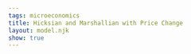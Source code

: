 ```yaml
---
tags: microeconomics
title: Hicksian and Marshallian with Price Change
layout: model.njk
show: true
---
```

<script defer>
const myCalculator = new EconVision();

myCalculator.setGraphs({ 'engine': 'desmos', 'idDiv': 'MarshalianGraph', 'height': '650px', 'width': '100', 'left': '-2', 'right': '40', 'bottom': '-1', 'top': '40', 'copy': true, 'showGrid': false, 'expressions': false, 'zoomFit': true, 'showXAxis': true, 'showYAxis': true, 'xAxisLabel': 'x', 'yAxisLabel': 'y' });

//util function
myCalculator.addFuncInput({ 'idDiv': 'UtilityFunction', 'title': 'Utility Function', 'func': "U(x,y)", 'latex': "\\ln(x)+\\ln(y^2)", 'color': '#6d1fff', 'listGraphs': [0] });
myCalculator.addFuncInput({ 'idDiv': 'BudgetLine', 'title': 'Original Budget Function', 'func': "F(x,y)", 'latex': "2x+8y", 'color': '#6d1fff', 'listGraphs': [0] });

//total budget
myCalculator.addSliderInput({ 'idDiv': 'totalBudget', 'title': 'Total Budget', 'latex': 'I', 'min': '0', 'max': '1000', 'step': '1', 'defaultValue': '120', 'listGraphs': [0] });
myCalculator.addExpression({ 'calc': 'simpleCompute', 'idDiv': 'totalBudgetLine', 'compute': "BudgetLine-totalBudget", 'NewfunEqu': "f(x,y)", 'listGraphs': [0] });
myCalculator.setValue({ 'idDiv': 'totalBudgetDisplay', 'latex': 'I', 'decimal': '0', 'listGraphs': [0] });

//find original Marshallian bundle
myCalculator.addExpression({ 'calc': 'simpleLag', 'idDiv': 'M', 'parentIdDiv': 'UtilityFunction', 'constraint': 'totalBudgetLine', 'FOCmax': true, 'NewfunEqu': '\\mu', 'listGraphs': [0] });

//display original budget line and utility function
myCalculator.addExpression({ idDiv: "Pi2I1", latex: 'x_{2}\\left(x,y\\right)=x\\cos\\left(-2\\pi\\right)-y\\sin\\left(-2\\pi\\right)', listGraphs: [0] });
myCalculator.addExpression({ idDiv: "Pi2I2", latex: 'y_{2}\\left(x,y\\right)=x\\sin\\left(-2\\pi\\right)+y\\cos\\left(-2\\pi\\right)', listGraphs: [0] });
myCalculator.addExpression({ idDiv: "drawBudgetLine", latex: 'F\\left(x_{2}\\left(x,y\\right),y_{2}\\left(x,y\\right)\\right)=I', color: 'rgb(22,163,74)', listGraphs: [0] });
myCalculator.addExpression({ idDiv: "drawUtilFunction", latex: 'U\\left(x_{2}\\left(x,y\\right),y_{2}\\left(x,y\\right)\\right)=U(\\mu_{x},\\mu_{y})\\left\\{x>0\\right\\}\\left\\{y>0\\right\\}', color: 'rgb(14,165,233)', listGraphs: [0] });

//display marshallian bundle
myCalculator.addExpression({ idDiv: "muroundedx", latex: 'a_{x}=\\operatorname{round}\\left(\\mu_{x},2\\right)', color: '#204f7d', listGraphs: [0] });
myCalculator.addExpression({ idDiv: "muroundedy", latex: 'a_{y}=\\operatorname{round}\\left(\\mu_{y},2\\right)', color: '#204f7d', listGraphs: [0] });
myCalculator.addLabel({ 'idDiv': 'MarshallianBundle', 'latex': "(\\mu_{x},\\mu_{y})", 'color': 'rgb(147,51,234)', label: '`M_1`(${\\a_{x}},${\\a_{y}})', 'showLabel': true, 'listGraphs': [0] });

//set dynamic field for original Marshallian utility
myCalculator.addExpression({ 'idDiv': 'MarshallianUtilityDisplay', 'latex': "U_{M1}=U(\\mu_{x},\\mu_{y})", 'listGraphs': [0] });
myCalculator.setValue({ 'idDiv': 'MarshallianUtilityDisplayValue', 'latex': 'U_{M1}', 'decimal': '2', 'listGraphs': [0] });

myCalculator.line();

//change the budget line, display new budget line 
myCalculator.addFuncInput({ 'idDiv': 'ChangedBudgetLine', 'title': 'Budget Function after Price Change', 'func': "G(x,y)", 'latex': "5x+8y", 'color': '#6d1fff', 'listGraphs': [0] });
myCalculator.addExpression({ 'idDiv': 'drawChangedBudgetLine', 'latex': "G\\left(x_{2}\\left(x,y\\right),y_{2}\\left(x,y\\right)\\right)=I", 'color': 'rgb(22,101,52)', 'listGraphs': [0] });

//find new marshallian bundle
myCalculator.addExpression({ 'calc': 'simpleCompute', 'idDiv': 'totalChangedBudgetLine', 'compute': "ChangedBudgetLine-totalBudget", 'NewfunEqu': "g(x,y)", 'listGraphs': [0] });
myCalculator.addExpression({ 'calc': 'simpleLag', 'idDiv': 'm', 'parentIdDiv': 'UtilityFunction', 'constraint': 'totalChangedBudgetLine', 'FOCmax': true, 'NewfunEqu': 'Q', 'listGraphs': [0] });

//display Marshallian bundle 
myCalculator.addExpression({ 'calc': 'simpleSubstitute', 'idDiv': 'NewUtilityMarshallian', 'parentIdDiv': 'UtilityFunction', 'NewfunEqu': "g(m_x,m_y)", 'listGraphs': [0] });
myCalculator.addExpression({ idDiv: "Qroundedx", latex: 'q_{x}=\\operatorname{round}\\left(Q_{x},2\\right)', color: '#204f7d', listGraphs: [0] });
myCalculator.addExpression({ idDiv: "Qroundedy", latex: 'q_{y}=\\operatorname{round}\\left(Q_{y},2\\right)', color: '#204f7d', listGraphs: [0] });
myCalculator.addLabel({ 'idDiv': 'NewMarshallianBundle', 'latex': "(Q_{x},Q_{y})", 'color': 'rgb(107,33,168)', label: '`M_2`(${q_{x}},${q_{y}})', 'showLabel': true, 'listGraphs': [0] });

//set dynamic field for new Marshallian utility
myCalculator.addExpression({ 'idDiv': 'NewMarshallianUtilityDisplay', 'latex': "U_{M2}=U(Q_{x},Q_{y})", 'listGraphs': [0] });
myCalculator.setValue({ 'idDiv': 'NewMarshallianUtilityDisplayValue', 'latex': 'U_{M2}', 'decimal': '2', 'listGraphs': [0] });

//calculate utility at new Marshalllian bundle
myCalculator.addExpression({ 'calc': 'simpleCompute', 'idDiv': 'UtilityWithK', 'compute': "UtilityFunction-NewUtilityMarshallian", 'NewfunEqu': "g(x,y)", 'listGraphs': [0] });

//find Hicksian bundle, fixing utility at new Marshallian bundle
myCalculator.addExpression({ 'calc': 'simpleLag', 'idDiv': 'LagForHicksian', 'parentIdDiv': 'BudgetLine', 'constraint': 'UtilityWithK', 'FOCmax': false, 'NewfunEqu': 'C', 'listGraphs': [0] });

//draw new indifference curve and Hicksian bundle
myCalculator.addExpression({ idDiv: "drawUtilFunctionHicksian", latex: 'U\\left(x_{2}\\left(x,y\\right),y_{2}\\left(x,y\\right)\\right)=U(C_{x},C_{y})\\left\\{x>0\\right\\}\\left\\{y>0\\right\\}', color: 'rgb(3,105,161)', listGraphs: [0] });
myCalculator.addExpression({ idDiv: "Croundedx", latex: 'c_{x}=\\operatorname{round}\\left(C_{x},2\\right)', color: '#204f7d', listGraphs: [0] });
myCalculator.addExpression({ idDiv: "Croundedy", latex: 'c_{y}=\\operatorname{round}\\left(C_{y},2\\right)', color: '#204f7d', listGraphs: [0] });
myCalculator.addLabel({ 'idDiv': 'HicksianSolution', 'latex': "(C_{x},C_{y})", 'color': 'rgb(236,72,153)', label: '`H`(${c_{x}},${c_{y}})', 'showLabel': true, 'listGraphs': [0] });
myCalculator.addExpression({ 'idDiv': 'drawSecondBudgetLineHicksian', 'latex': "F\\left(x_{2}\\left(x,y\\right),y_{2}\\left(x,y\\right)\\right)=F(C_{x},C_{y})", 'color': 'rgb(190,24,93)', 'listGraphs': [0] });

//set dynamic field for Hicksian bundle cost
myCalculator.addExpression({ 'idDiv': 'HicksianCostDisplay', 'latex': "G_{H}=G(C_{x},C_{y})", 'listGraphs': [0] });
myCalculator.setValue({ 'idDiv': 'HicksianCostDisplayValue', 'latex': 'G_{H}', 'decimal': '2', 'listGraphs': [0] });

//set instructions: this calculator can help you find the new marshallian and hicksian bundles aft er a price  change  
myCalculator.setInstructions({ 'title': 'Use of this Calculator', 'content': 'This calculator will help you find the new Marshallian and Hicksian bundles after a change in prices of good %%y%% and/or good %%x%%.' })
myCalculator.setInstructions({ 'title': 'Find the Original Marshallian Bundle under Initial Prices', 'content': '<b>Input the utility function, the budget function under original prices, and the total budget available.</b> The calculator will automatically display the Marshallian bundle %%M_1%% in <span class="text-purple-600"> purple</span>, the original budget line in <span class="text-green-600"> green</span>, and the corresponding indifference curve in <span class="text-sky-500"> blue</span>. The utility level of the current Marshallian bundle is \\exp{MarshallianUtilityDisplayValue}.' });
myCalculator.setInstructions({ 'title': 'Instituting a Price Change', 'content': '<b>Input  the new budget function after the price change.</b> The calculator will automatically display the new budget line under these new prices in <span class="text-green-800">dark green</span>. Note that in this calculator, the total budget remains as inputted at the beginning. The total budget for the whole calculator is currently set at \\exp{totalBudgetDisplay}.' });
myCalculator.setInstructions({ 'title': 'New Marshallian Bundle under Changed Prices', 'content': 'The calculator will automatically display the new Marshallian bundle %%M_2%% under these new prices in <span class="text-purple-800">dark purple</span>, with the corresponding indifference curve in <span class="text-sky-700">dark blue</span>. The utility level of this new Marshallian bundle is \\exp{NewMarshallianUtilityDisplayValue}.' });
myCalculator.setInstructions({ 'title': 'Hicksian Bundle under Changed Prices', 'content': 'Holding fixed the utility level of the new Marshallian bundle %%M_2%% under the changed prices (found in the previous step), the calculator will also automatically display the Hicksian bundle %%H%% under these new prices in <span class="text-pink-500">pink</span>, with the corresponding budget line in <span class="text-pink-700">dark pink</span>. The Hicksian bundle is the cheapest bundle that achieves the specified level of utility. The cost of this Hicksian bundle is \\exp{HicksianCostDisplayValue}.' });



myCalculator.setCreators({ 'title': 'Developer', 'name': 'Kyla', 'school': 'CC’24' });


myCalculator.setScriptPackage({ 'replaceExp': true, 'replaceLatex': true, 'replaceTip': true, 'replaceTheory': true, 'refresh': true });
</script>
